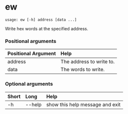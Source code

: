 <!-- THIS PART OF THIS FILE IS AUTOGENERATED. DO NOT MODIFY IT. See scripts/generate-docs.sh -->
# ew

```text
usage: ew [-h] address [data ...]

```

Write hex words at the specified address.
### Positional arguments

|Positional Argument|Help|
| :--- | :--- |
|address|The address to write to.|
|data|The words to write.|

### Optional arguments

|Short|Long|Help|
| :--- | :--- | :--- |
|-h|--help|show this help message and exit|

<!-- END OF AUTOGENERATED PART. Do not modify this line or the line below, they mark the end of the auto-generated part of the file. If you want to extend the documentation in a way which cannot easily be done by adding to the command help description, write below the following line. -->
<!-- ------------\>8---- ----\>8---- ----\>8------------ -->
